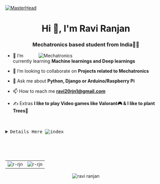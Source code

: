 [![MasterHead](https://cdn.discordapp.com/attachments/830664223259885621/932221504781975572/ezgif-5-7cdf6a22a7.gif)](https://R-Rjn.io)
<h1 align="center">Hi 👋, I'm Ravi Ranjan</h1>
<h3 align="center">Mechatronics based student from India👨‍🔧</h3>
<img align="right" alt="Mechatronics" width="400" src="https://encrypted-tbn0.gstatic.com/images?q=tbn:ANd9GcS4jEGvVhp1klaaadKB__wkvCx8i28yjt5qpQ&usqp=CAU">

- 🌱 I’m currently learning **Machine learnings and Deep learnings**

- 👯 I’m looking to collaborate on **Projects related to Mechatronics**

- 💬 Ask me about **Python, Django or Arduino/Raspberry Pi**

- 📫 How to reach me **ravi20rjn1@gmail.com**
- ✍️ Extras **I like to play Video games like Valorant🎮 & I like to plant Trees🌱**
<br>
<br>
<details>
  <summary><kbd>Details Here <img  alt="index" height="24px" src="https://im5.ezgif.com/tmp/ezgif-5-1d8f4b7249.gif"/> </kbd> <br><br>
  <br>
    <br>
  <br></summary>
   <br>
  <h2 align="center" >━◉━◉━◉━◉━◉━◉| ⚡ Fun fact |◉━◉━◉━◉━◉━◉━</h2>
  <h3 align="center">I like Sports like Volley ball 🏐, football⚽ , Cycling🚴‍♂️ & Kabaddi🏅</h3>
 <br>
 
 <h2 align="center"> ━◉━◉━◉━◉━◉━◉| 🤩Interested In:|◉━◉━◉━◉━◉━◉━ </h2>
  <h3 align="center">Machine Learnings | IoT </h3>
  <h4>Current Ricing ↣<h4>
  <h2 align="center"> 
<img src="https://cdn.discordapp.com/attachments/830664223259885621/931102285285716008/Screenshot_2022-01-13_19-23-47.png" />
  <br>
  <br>
<h2 align="center" >━◉━◉━◉━◉━◉━◉| 🤝Connect with me: |◉━◉━◉━◉━◉━◉━</h2>
<p align="center">
<a href="https://twitter.com/ravirjn1" target="blank"><img align="center" src="https://raw.githubusercontent.com/rahuldkjain/github-profile-readme-generator/master/src/images/icons/Social/twitter.svg" alt="ravirjn1" height="30" width="40" /></a> &emsp;
<a href="https://kaggle.com/ravirjn" target="blank"><img align="center" src="https://raw.githubusercontent.com/rahuldkjain/github-profile-readme-generator/master/src/images/icons/Social/kaggle.svg" alt="ravirjn" height="30" width="40" /></a> &emsp;
<a href="https://www.codechef.com/users/r_rjn20" target="blank"><img align="center" src="https://avatars1.githubusercontent.com/u/11960354?s=460&v=4" alt="r_rjn20" height="30" width="40" /></a> &emsp;
<a href="https://www.linkedin.com/in/ravi-ranjan-644b8b202"><img alt="lkdn" src="https://cdn-icons-png.flaticon.com/512/174/174857.png" alt="r_rjn20" height="30" width="40"/> &emsp;
  <a href="https://discord.gg/Gjer4f38dD"><img alt="Discord" src="https://img.shields.io/discord/801057122115911710?color=cyan&logo=Discord&logoColor=green"/></a>
</p>
 <br> 
<h2 align="center" >━◉━◉━◉━◉━◉━◉|🔣Languages and Tools:|◉━◉━◉━◉━◉━◉━</h2>
<p align="left"> <a href="https://www.arduino.cc/" target="_blank" rel="noreferrer">
  <img src="https://cdn.worldvectorlogo.com/logos/arduino-1.svg" alt="arduino" width="40" height="40"/> </a>
  <a href="https://www.gnu.org/software/bash/" target="_blank" rel="noreferrer"> 
    <img src="https://www.pngfind.com/pngs/m/261-2614514_bash-logo-shell-script-logo-png-transparent-png.png" alt="bash" width="40" height="40"/> </a> 
  <a href="https://www.cprogramming.com/" target="_blank" rel="noreferrer"> 
    <img src="https://raw.githubusercontent.com/devicons/devicon/master/icons/c/c-original.svg" alt="c" width="40" height="40"/>
  </a> <a href="https://www.w3schools.com/cpp/" target="_blank" rel="noreferrer"> 
  <img src="https://raw.githubusercontent.com/devicons/devicon/master/icons/cplusplus/cplusplus-original.svg" alt="cplusplus" width="40" height="40"/> 
  </a> <a href="https://www.w3schools.com/css/" target="_blank" rel="noreferrer"> 
  <img src="https://raw.githubusercontent.com/devicons/devicon/master/icons/css3/css3-original-wordmark.svg" alt="css3" width="40" height="40"/> 
  </a> <a href="https://www.djangoproject.com/" target="_blank" rel="noreferrer"> 
  <img src="https://raw.githubusercontent.com/devicons/devicon/master/icons/django/django-original.svg" alt="django" width="40" height="40"/> 
  </a> <a href="https://git-scm.com/" target="_blank" rel="noreferrer"> <img src="https://www.vectorlogo.zone/logos/git-scm/git-scm-icon.svg" alt="git" width="40" height="40"/> 
  </a> <a href="https://www.w3.org/html/" target="_blank" rel="noreferrer"> <img src="https://raw.githubusercontent.com/devicons/devicon/master/icons/html5/html5-original-wordmark.svg" alt="html5" width="40" height="40"/>
  </a> <a href="https://www.linux.org/" target="_blank" rel="noreferrer"> <img src="https://raw.githubusercontent.com/devicons/devicon/master/icons/linux/linux-original.svg" alt="linux" width="40" height="40"/> 
  </a> <a href="https://www.mathworks.com/" target="_blank" rel="noreferrer"> <img src="https://upload.wikimedia.org/wikipedia/commons/2/21/Matlab_Logo.png" alt="matlab" width="40" height="40"/>
  </a> <a href="https://opencv.org/" target="_blank" rel="noreferrer"> <img src="https://www.vectorlogo.zone/logos/opencv/opencv-icon.svg" alt="opencv" width="40" height="40"/> 
  </a> <a href="https://pandas.pydata.org/" target="_blank" rel="noreferrer"> <img src="https://raw.githubusercontent.com/devicons/devicon/2ae2a900d2f041da66e950e4d48052658d850630/icons/pandas/pandas-original.svg" alt="pandas" width="40" height="40"/> 
  </a> <a href="https://www.photoshop.com/en" target="_blank" rel="noreferrer"> <img src="https://raw.githubusercontent.com/devicons/devicon/master/icons/photoshop/photoshop-line.svg" alt="photoshop" width="40" height="40"/> 
  </a> <a href="https://www.python.org" target="_blank" rel="noreferrer"> <img src="https://raw.githubusercontent.com/devicons/devicon/master/icons/python/python-original.svg" alt="python" width="40" height="40"/>
  </a> <a href="https://www.tensorflow.org" target="_blank" rel="noreferrer"> <img src="https://www.vectorlogo.zone/logos/tensorflow/tensorflow-icon.svg" alt="tensorflow" width="40" height="40"/>
   </a> <a href="https://neovim.io/" target="_blank" rel="noreferrer"> <img src="https://upload.wikimedia.org/wikipedia/commons/thumb/3/3a/Neovim-mark.svg/1200px-Neovim-mark.svg.png" alt="NeoVim"   width="35" height="30"/>
  </a> <img alt="VS Code" src="https://img.shields.io/badge/Visual_Studio_Code-0078D4?style=for-the-badge&logo=visual%20studio%20code&logoColor=white" /> </p>
  
  <br>
  <br>
    
</details>
<table align="center">
  <tr>
   
<td><img src="https://github-readme-stats.vercel.app/api?username=r-rjn&theme=blue-green&show_icons=true" alt="r-rjn" />
    <td><img src="https://github-readme-stats.vercel.app/api/top-langs/?username=r-rjn&langs_count=8&theme=blue-green" alt="r-rjn" /></td>
  </tr>
</table>
  <div align="center">
<p><img align="center" src="https://github-readme-streak-stats.herokuapp.com/?user=r-rjn&theme=dark" alt="ravi ranjan" /></p>
  </div>


 
